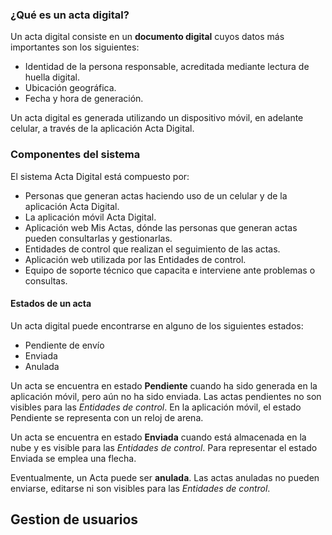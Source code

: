 ### ¿Qué es un acta digital?

Un acta digital consiste en un **documento digital** cuyos datos más importantes son los siguientes:

- Identidad de la persona responsable, acreditada mediante lectura de huella digital.
- Ubicación geográfica.
- Fecha y hora de generación.

Un acta digital es generada utilizando un dispositivo móvil, en adelante celular, a través de la aplicación Acta Digital. 

### Componentes del sistema

El sistema Acta Digital está compuesto por:

- Personas que generan actas haciendo uso de un celular y de la aplicación Acta Digital.
- La aplicación móvil Acta Digital.
- Aplicación web Mis Actas, dónde las personas que generan actas pueden consultarlas y gestionarlas.
- Entidades de control que realizan el seguimiento de las actas.
- Aplicación web utilizada por las Entidades de control.
- Equipo de soporte técnico que capacita e interviene ante problemas o consultas.

#### Estados de un acta

Un acta digital puede encontrarse en alguno de los siguientes estados:

- Pendiente de envío
- Enviada
- Anulada

Un acta se encuentra en estado **Pendiente** cuando ha sido generada en la aplicación móvil, pero aún no ha sido enviada. Las actas pendientes no son visibles para las _Entidades de control_.
En la aplicación móvil, el estado Pendiente se representa con un reloj de arena. 

Un acta se encuentra en estado **Enviada** cuando está almacenada en la nube y es visible para las _Entidades de control_.
Para representar el estado Enviada se emplea una flecha. 

Eventualmente, un Acta puede ser **anulada**. Las actas anuladas no pueden enviarse, editarse ni son visibles para las _Entidades de control_.

## Gestion de usuarios